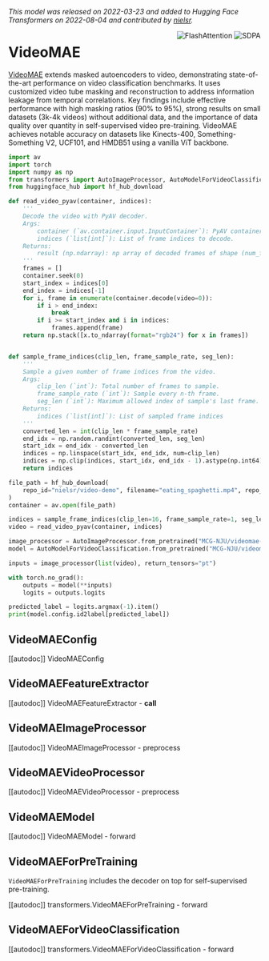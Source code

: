<!--Copyright 2022 The HuggingFace Team. All rights reserved.

Licensed under the Apache License, Version 2.0 (the "License"); you may not use this file except in compliance with
the License. You may obtain a copy of the License at

http://www.apache.org/licenses/LICENSE-2.0

Unless required by applicable law or agreed to in writing, software distributed under the License is distributed on
an "AS IS" BASIS, WITHOUT WARRANTIES OR CONDITIONS OF ANY KIND, either express or implied. See the License for the
specific language governing permissions and limitations under the License.

⚠️ Note that this file is in Markdown but contain specific syntax for our doc-builder (similar to MDX) that may not be
rendered properly in your Markdown viewer.

-->
*This model was released on 2022-03-23 and added to Hugging Face Transformers on 2022-08-04 and contributed by [nielsr](https://huggingface.co/nielsr).*

<div style="float: right;">
    <div class="flex flex-wrap space-x-1">
        <img alt="FlashAttention" src="https://img.shields.io/badge/%E2%9A%A1%EF%B8%8E%20FlashAttention-eae0c8?style=flat">
        <img alt="SDPA" src="https://img.shields.io/badge/SDPA-DE3412?style=flat&logo=pytorch&logoColor=white">
    </div>
</div>

# VideoMAE

[VideoMAE](https://huggingface.co/papers/2203.12602) extends masked autoencoders to video, demonstrating state-of-the-art performance on video classification benchmarks. It uses customized video tube masking and reconstruction to address information leakage from temporal correlations. Key findings include effective performance with high masking ratios (90% to 95%), strong results on small datasets (3k-4k videos) without additional data, and the importance of data quality over quantity in self-supervised video pre-training. VideoMAE achieves notable accuracy on datasets like Kinects-400, Something-Something V2, UCF101, and HMDB51 using a vanilla ViT backbone.

<hfoptions id="usage">
<hfoption id="AutoModel">

```py
import av
import torch
import numpy as np
from transformers import AutoImageProcessor, AutoModelForVideoClassification
from huggingface_hub import hf_hub_download

def read_video_pyav(container, indices):
    '''
    Decode the video with PyAV decoder.
    Args:
        container (`av.container.input.InputContainer`): PyAV container.
        indices (`list[int]`): List of frame indices to decode.
    Returns:
        result (np.ndarray): np array of decoded frames of shape (num_frames, height, width, 3).
    '''
    frames = []
    container.seek(0)
    start_index = indices[0]
    end_index = indices[-1]
    for i, frame in enumerate(container.decode(video=0)):
        if i > end_index:
            break
        if i >= start_index and i in indices:
            frames.append(frame)
    return np.stack([x.to_ndarray(format="rgb24") for x in frames])


def sample_frame_indices(clip_len, frame_sample_rate, seg_len):
    '''
    Sample a given number of frame indices from the video.
    Args:
        clip_len (`int`): Total number of frames to sample.
        frame_sample_rate (`int`): Sample every n-th frame.
        seg_len (`int`): Maximum allowed index of sample's last frame.
    Returns:
        indices (`list[int]`): List of sampled frame indices
    '''
    converted_len = int(clip_len * frame_sample_rate)
    end_idx = np.random.randint(converted_len, seg_len)
    start_idx = end_idx - converted_len
    indices = np.linspace(start_idx, end_idx, num=clip_len)
    indices = np.clip(indices, start_idx, end_idx - 1).astype(np.int64)
    return indices

file_path = hf_hub_download(
    repo_id="nielsr/video-demo", filename="eating_spaghetti.mp4", repo_type="dataset"
)
container = av.open(file_path)

indices = sample_frame_indices(clip_len=16, frame_sample_rate=1, seg_len=container.streams.video[0].frames)
video = read_video_pyav(container, indices)

image_processor = AutoImageProcessor.from_pretrained("MCG-NJU/videomae-base-finetuned-kinetics")
model = AutoModelForVideoClassification.from_pretrained("MCG-NJU/videomae-base-finetuned-kinetics", dtype="auto")

inputs = image_processor(list(video), return_tensors="pt")

with torch.no_grad():
    outputs = model(**inputs)
    logits = outputs.logits

predicted_label = logits.argmax(-1).item()
print(model.config.id2label[predicted_label])
```

</hfoption>
</hfoptions>

## VideoMAEConfig

[[autodoc]] VideoMAEConfig

## VideoMAEFeatureExtractor

[[autodoc]] VideoMAEFeatureExtractor
    - __call__

## VideoMAEImageProcessor

[[autodoc]] VideoMAEImageProcessor
    - preprocess

## VideoMAEVideoProcessor

[[autodoc]] VideoMAEVideoProcessor
    - preprocess

## VideoMAEModel

[[autodoc]] VideoMAEModel
    - forward

## VideoMAEForPreTraining

`VideoMAEForPreTraining` includes the decoder on top for self-supervised pre-training.

[[autodoc]] transformers.VideoMAEForPreTraining
    - forward

## VideoMAEForVideoClassification

[[autodoc]] transformers.VideoMAEForVideoClassification
    - forward

